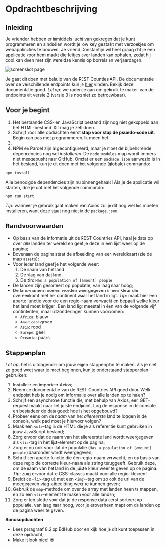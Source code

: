# Opdrachtbeschrijving

## Inleiding

Je vrienden hebben er inmiddels lucht van gekregen dat je kunt programmeren en sindsdien wordt je low key gestalkt met
verzoekjes om webapplicaties te bouwen. Je vriend Constantijn wil heel graag dat je een applicatie voor hem maakt die
feitjes over landen kan ophalen, zodat hij cool kan doen met zijn wereldse kennis op borrels en verjaardagen.

![screenshot page](./src/assets/screenshot.png)

Je gaat dit doen met behulp van de REST Counties API. De documentatie over de verschillende endpoints kun
je [hier](https://restcountries.com/#api-endpoints-v2-all) vinden. Bekijk deze documentatie goed. _Let op:_ we raden je
aan om gebruik te maken van de endpoints uit versie 2 (versie 3 is nog niet zo betrouwbaar).

## Voor je begint

1. Het bestaande CSS- en JavaScript bestand zijn nog niet gekoppeld aan het HTML-bestand. Dit mag je zelf doen.
2. Schrijf voor alle opdrachten eerst **stap voor stap de psuedo-code uit**. Begin dan pas met programmeren. Ik meen
   het.
3. 
4. NPM en Parcel zijn al geconfigureerd, maar je moet de bijbehorende dependencies nog wel _installeren_.
   De `node_modules` map wordt immers niet meegepusht naar GitHub. Omdat er een `package.json` aanwezig is in het
   bestand, kun je dit doen met het volgende (globale) commando:

```shell
npm install
```

Alle benodigde dependencies zijn nu binnengehaald! Als je de applicatie wil starten, doe je dat met het volgende
commando:

```shell
npm run start
```

_Tip_: wanneer je gebruik gaat maken van Axios zul je dit nog wel los moeten installeren, want deze staat nog niet in
de `package.json`.

## Randvoorwaarden

* Op basis van de informatie uit de REST Countries API, haal je data op over _alle_ landen ter wereld en geef je deze in
  een lijst weer op de pagina;
* Bovenaan de pagina staat de afbeelding van een wereldkaart (zie de map `assets`);
* Voor ieder land geef je het volgende weer:
    1. De naam van het land
    2. De vlag van dat land
    3. De zin: `Has a population of [amount] people`
* De landen zijn gesorteert op populatie, van laag naar hoog;
* De land-namen moeten worden weergegeven in een kleur die overeenkomt met het continent waar het land in ligt. _Tip_:
  maak hier een aparte functie voor die een regio-naam verwacht en bepaalt welke kleur het land moet krijgen. Een land
  ligt meestal in één van de volgende vijf contintenten, maar uitzonderingen kunnen voorkomen:
    * `Africa`: blauw
    * `Americas`: groen
    * `Asia`: rood
    * `Europe`: geel
    * `Oceania`: paars

## Stappenplan

_Let op_: het is uitdagender om jouw eigen stappenplan te maken. Als je niet zo goed weet waar je moet beginnen, kun je
onderstaand stappenplan gebruiken:

1. Installeer en importeer Axios;
2. Neem de documentatie van de REST Countries API goed door. Welk endpoint heb je nodig om informatie over alle landen
   op te halen?
3. Schrijf een asynchrone functie die, met behulp van Axios, een GET-request maakt naar het juiste endpoint. Log de
   response in de console en bestudeer de data goed: hoe is het opgebouwd?
4. Probeer eens om de _naam_ van het _allereerste_ land te loggen in de console, welk pad moet je hiervoor volgen?
5. Maak een `<ul>`-tag in de HTML die je als referentie kunt gebruiken in jouw JavaScript bestand;
6. Zorg ervoor dat de naam van het allereerste land wordt weergegeven als `<li>`-tag in het lijst-element op de pagina;
7. Zorg er nu ook voor dat de populatie (`Has a population of [amount] people`) daaronder wordt weergegeven;
8. Schrijf een aparte functie die één regio-naam verwacht, en op basis van deze regio de correcte kleur-naam als string
   teruggeeft. Gebruik deze, om de naam van het land in de juiste kleur weer te geven op de pagina. _Tip_: zorg ervoor
   dat je CSS-classes maakt voor alle regio-kleuren!
9. Breidt de `<li>`-tag uit met een `<img>`-tag om zo ook de url van de meegegeven vlag-afbeelding weer te kunnen geven;
10. Gebruik de `map`-methode om over de array met landen heen te mappen, en zo een `<li>`-element te maken voor álle
    landen;
11. Zorg er ten slotte voor dat je de response data eerst sorteert op populatie, van laag naar hoog, voor je eroverheen
    mapt om de landen op de pagina weer te geven.

**Bonusopdrachten**
- Lees paragraaf 8.2 op EdHub door en kijk hoe je dit kunt toepassen in deze opdracht;
- Make it look nice! 😍